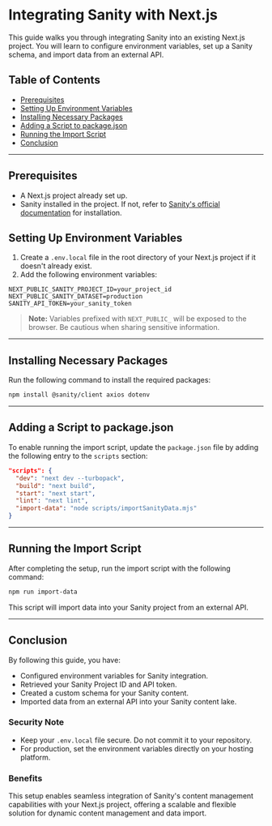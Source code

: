 # Integrating Sanity with Next.js

This guide walks you through integrating Sanity into an existing Next.js project. You will learn to configure environment variables, set up a Sanity schema, and import data from an external API.

## Table of Contents

- [Prerequisites](#prerequisites)
- [Setting Up Environment Variables](#setting-up-environment-variables)
- [Installing Necessary Packages](#installing-necessary-packages)
- [Adding a Script to package.json](#adding-a-script-to-packagejson)
- [Running the Import Script](#running-the-import-script)
- [Conclusion](#conclusion)

---

## Prerequisites

- A Next.js project already set up.
- Sanity installed in the project. If not, refer to [Sanity's official documentation](https://www.sanity.io/docs) for installation.

## Setting Up Environment Variables

1. Create a `.env.local` file in the root directory of your Next.js project if it doesn't already exist.
2. Add the following environment variables:

```env
NEXT_PUBLIC_SANITY_PROJECT_ID=your_project_id
NEXT_PUBLIC_SANITY_DATASET=production
SANITY_API_TOKEN=your_sanity_token
```

> **Note:** Variables prefixed with `NEXT_PUBLIC_` will be exposed to the browser. Be cautious when sharing sensitive information.

---

## Installing Necessary Packages

Run the following command to install the required packages:

```bash
npm install @sanity/client axios dotenv
```

---

## Adding a Script to package.json

To enable running the import script, update the `package.json` file by adding the following entry to the `scripts` section:

```json
"scripts": {
  "dev": "next dev --turbopack",
  "build": "next build",
  "start": "next start",
  "lint": "next lint",
  "import-data": "node scripts/importSanityData.mjs"
}
```

---

## Running the Import Script

After completing the setup, run the import script with the following command:

```bash
npm run import-data
```

This script will import data into your Sanity project from an external API.

---

## Conclusion

By following this guide, you have:

- Configured environment variables for Sanity integration.
- Retrieved your Sanity Project ID and API token.
- Created a custom schema for your Sanity content.
- Imported data from an external API into your Sanity content lake.

### Security Note

- Keep your `.env.local` file secure. Do not commit it to your repository.
- For production, set the environment variables directly on your hosting platform.

### Benefits

This setup enables seamless integration of Sanity's content management capabilities with your Next.js project, offering a scalable and flexible solution for dynamic content management and data import.
